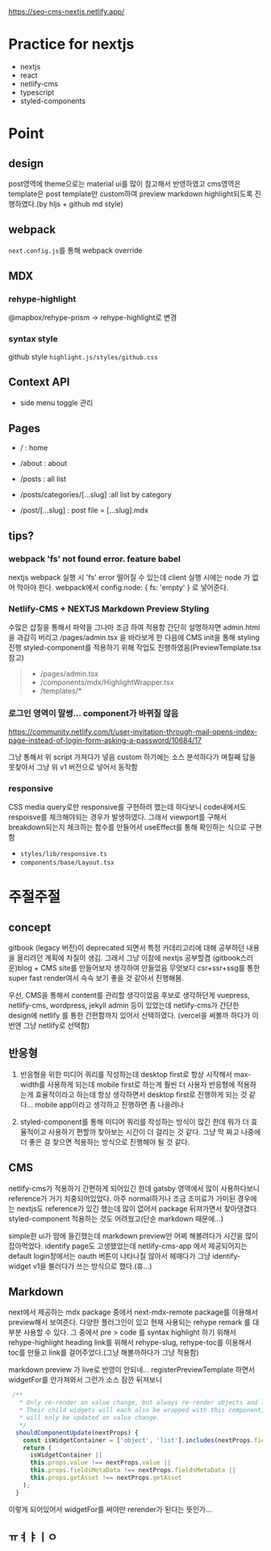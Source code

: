 https://seo-cms-nextjs.netlify.app/

# Practice for nextjs

- nextjs
- react
- netlify-cms
- typescript
- styled-components

# Point

## design

post영역에 theme으로는 material ui를 많이 참고해서 반영하였고
cms영역은 template은 post template만 custom하여 preview markdown highlight되도록 진행하였다.(by hljs + github md style)

## webpack

`next.config.js`를 통해 webpack override

## MDX

### rehype-highlight

@mapbox/rehype-prism -> rehype-highlight로 변경

### syntax style

github style
`highlight.js/styles/github.css`

## Context API

- side menu toggle 관리

## Pages

- / : home
- /about : about

- /posts : all list
- /posts/categories/[...slug] :all list by category
- /post/[...slug] : post file = [...slug].mdx

## tips?

### **webpack 'fs' not found error. feature babel**

nextjs webpack 실행 시 'fs' error 떨어질 수 있는데 client 실행 시에는 node 가 없어 막아야 한다.
webpack에서 config.node: { fs: 'empty' } 로 넣어준다.

### **Netlify-CMS + NEXTJS Markdown Preview Styling**

수많은 삽질을 통해서 파악을 그나마 조금 하여 적용함
간단히 설명하자면
admin.html을 과감히 버리고
/pages/admin.tsx 을 바라보게 한 다음에
CMS init을 통해 styling 진행
styled-component를 적용하기 위해 작업도 진행하였음(PreviewTemplate.tsx 참고)

> - /pages/admin.tsx
> - /components/mdx/HighlightWrapper.tsx
> - /templates/\*

### **로그인 영역이 말썽... component가 바뀌질 않음**

https://community.netlify.com/t/user-invitation-through-mail-opens-index-page-instead-of-login-form-asking-a-password/10684/17

<script src="https://identity.netlify.com/v1/netlify-identity-widget.js"></script>

그냥 <Head> 통해서 위 script 가져다가 넣음
custom 하기에는 소스 분석하다가 며칠째 답을 못찾아서
그냥 위 v1 버전으로 넣어서 동작함

### **responsive**

CSS media query로만 responsive를 구현하려 했는데
하다보니 code내에서도 respoisve를 체크해야되는 경우가 발생하였다.
그래서 viewport를 구해서 breakdown되는지 체크하는 함수를 만들어서 useEffect를 통해 확인하는 식으로 구현함

- `styles/lib/responsive.ts`
- `components/base/Layout.tsx`

# 주절주절

## concept

gitbook (legacy 버전)이 deprecated 되면서
특정 카데리고리에 대해 공부하던 내용을 올리려던 계획에 차질이 생김.
그래서 그냥 이참에 nextjs 공부할겸 (gitbook스러운)blog + CMS site를 만들어보자 생각하여 만들었음
무엇보다 csr+ssr+ssg를 통한 super fast render여서 슥슥 보기 좋을 것 같아서 진행해봄.

우선, CMS을 통해서 content를 관리할 생각이었음
후보로 생각하던게 vuepress, netlify-cms, wordpress, jekyll admin 등이 있었는데
netlify-cms가 간단한 design에 netlify 를 통한 간편함까지 있어서 선택하였다.
(vercel을 써볼까 하다가 이번엔 그냥 netlify로 선택함)

## 반응형

1.  반응형을 위한 미디어 쿼리를 작성하는데
    desktop first로 항상 시작해서 max-width를 사용하게 되는데
    mobile first로 하는게 훨씬 더 사용자 반응형에 적용하는게 효율적이라고 하는데
    항상 생각하면서 desktop first로 진행하게 되는 것 같다...
    mobile app이라고 생각하고 진행하면 좀 나을려나

2.  styled-component를 통해 미디어 쿼리를 작성하는 방식이 많긴 한데
    뭐가 더 효율적이고 사용하기 편할까 찾아보는 시간이 더 걸리는 것 같다.
    그냥 막 짜고 나중에 더 좋은 걸 찾으면 적용하는 방식으로 진행해야 될 것 같다.

## CMS

netlify-cms가 적용하기 간편하게 되어있긴 한데 gatsby 영역에서 많이 사용하다보니 reference가 거기 치중되어있었다.
아주 normal하거나 조금 조미료가 가미된 경우에는 nextjs도 reference가 있긴 했는데 많이 없어서 package 뒤져가면서 찾아댕겼다.
styled-component 적용하는 것도 어려웠고(단순 markdown 때문에...)

simple한 ui가 맘에 들긴했는데 markdown preview만 어찌 해볼려다가 시간을 많이 잡아먹었다.
identify page도 고생했었는데 netlify-cms-app 에서 제공되어지는 default login창에서는 oauth 버튼이 나타나질 않아서 헤매다가
그냥 identify-widget v1을 불러다가 쓰는 방식으로 했다.(휴...)

## Markdown

next에서 제공하는 mdx package 중에서 next-mdx-remote package를 이용해서 preview해서 보여준다.
다양한 플러그인이 있고 현재 사용되는 rehype remark 를 대부분 사용할 수 있다.
그 중에서 pre > code 를 syntax highlight 하기 위해서 rehype-highlight
heading link를 위해서 rehype-slug, rehype-toc를 이용해서 toc를 만들고 link를 걸어주었다.(그냥 해볼까하다가 그냥 적용함)

markdown preview 가 live로 반영이 안되네...
registerPreviewTemplate 하면서 widgetFor를 안가져와서 그런가
소스 잠깐 뒤져보니

```js
 /**
   * Only re-render on value change, but always re-render objects and lists.
   * Their child widgets will each also be wrapped with this component, and
   * will only be updated on value change.
   */
  shouldComponentUpdate(nextProps) {
    const isWidgetContainer = ['object', 'list'].includes(nextProps.field.get('widget'));
    return (
      isWidgetContainer ||
      this.props.value !== nextProps.value ||
      this.props.fieldsMetaData !== nextProps.fieldsMetaData ||
      this.props.getAsset !== nextProps.getAsset
    );
  }
```

이렇게 되어있어서 widgetFor를 써야만 rerender가 된다는 뜻인가...

## ㅠㅕㅑㅣㅇ
